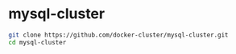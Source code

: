 # mysql-cluster

``` bash
git clone https://github.com/docker-cluster/mysql-cluster.git
cd mysql-cluster
```